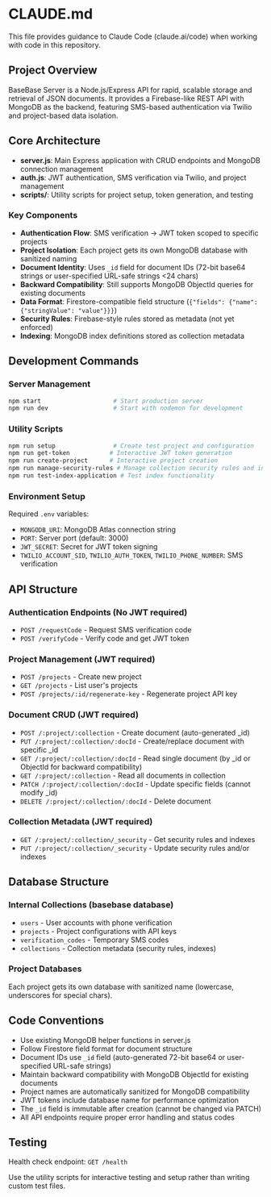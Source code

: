 # CLAUDE.md

This file provides guidance to Claude Code (claude.ai/code) when working with code in this repository.

## Project Overview

BaseBase Server is a Node.js/Express API for rapid, scalable storage and retrieval of JSON documents. It provides a Firebase-like REST API with MongoDB as the backend, featuring SMS-based authentication via Twilio and project-based data isolation.

## Core Architecture

- **server.js**: Main Express application with CRUD endpoints and MongoDB connection management
- **auth.js**: JWT authentication, SMS verification via Twilio, and project management
- **scripts/**: Utility scripts for project setup, token generation, and testing

### Key Components

- **Authentication Flow**: SMS verification → JWT token scoped to specific projects
- **Project Isolation**: Each project gets its own MongoDB database with sanitized naming
- **Document Identity**: Uses `_id` field for document IDs (72-bit base64 strings or user-specified URL-safe strings <24 chars)
- **Backward Compatibility**: Still supports MongoDB ObjectId queries for existing documents
- **Data Format**: Firestore-compatible field structure (`{"fields": {"name": {"stringValue": "value"}}}`)
- **Security Rules**: Firebase-style rules stored as metadata (not yet enforced)
- **Indexing**: MongoDB index definitions stored as collection metadata

## Development Commands

### Server Management

```bash
npm start                    # Start production server
npm run dev                  # Start with nodemon for development
```

### Utility Scripts

```bash
npm run setup                # Create test project and configuration
npm run get-token           # Interactive JWT token generation
npm run create-project      # Interactive project creation
npm run manage-security-rules # Manage collection security rules and indexes
npm run test-index-application # Test index functionality
```

### Environment Setup

Required `.env` variables:

- `MONGODB_URI`: MongoDB Atlas connection string
- `PORT`: Server port (default: 3000)
- `JWT_SECRET`: Secret for JWT token signing
- `TWILIO_ACCOUNT_SID`, `TWILIO_AUTH_TOKEN`, `TWILIO_PHONE_NUMBER`: SMS verification

## API Structure

### Authentication Endpoints (No JWT required)

- `POST /requestCode` - Request SMS verification code
- `POST /verifyCode` - Verify code and get JWT token

### Project Management (JWT required)

- `POST /projects` - Create new project
- `GET /projects` - List user's projects
- `POST /projects/:id/regenerate-key` - Regenerate project API key

### Document CRUD (JWT required)

- `POST /:project/:collection` - Create document (auto-generated \_id)
- `PUT /:project/:collection/:docId` - Create/replace document with specific \_id
- `GET /:project/:collection/:docId` - Read single document (by \_id or ObjectId for backward compatibility)
- `GET /:project/:collection` - Read all documents in collection
- `PATCH /:project/:collection/:docId` - Update specific fields (cannot modify \_id)
- `DELETE /:project/:collection/:docId` - Delete document

### Collection Metadata (JWT required)

- `GET /:project/:collection/_security` - Get security rules and indexes
- `PUT /:project/:collection/_security` - Update security rules and/or indexes

## Database Structure

### Internal Collections (basebase database)

- `users` - User accounts with phone verification
- `projects` - Project configurations with API keys
- `verification_codes` - Temporary SMS codes
- `collections` - Collection metadata (security rules, indexes)

### Project Databases

Each project gets its own database with sanitized name (lowercase, underscores for special chars).

## Code Conventions

- Use existing MongoDB helper functions in server.js
- Follow Firestore field format for document structure
- Document IDs use `_id` field (auto-generated 72-bit base64 or user-specified URL-safe strings)
- Maintain backward compatibility with MongoDB ObjectId for existing documents
- Project names are automatically sanitized for MongoDB compatibility
- JWT tokens include database name for performance optimization
- The `_id` field is immutable after creation (cannot be changed via PATCH)
- All API endpoints require proper error handling and status codes

## Testing

Health check endpoint: `GET /health`

Use the utility scripts for interactive testing and setup rather than writing custom test files.
